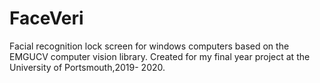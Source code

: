 # FaceVeri
Facial recognition lock screen for windows computers based on the EMGUCV computer vision library. Created for my final year project at the University of Portsmouth,2019- 2020.
